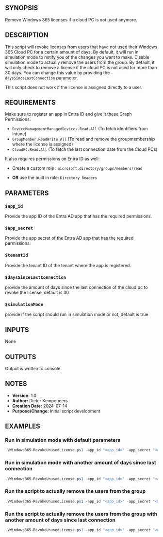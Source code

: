 ## SYNOPSIS
Remove Windows 365 licenses if a cloud PC is not used anymore.

## DESCRIPTION
This script will revoke licenses from users that have not used their Windows 365 Cloud PC for a certain amount of days. By default, it will run in simulation mode to notify you of the changes you want to make. Disable simulation mode to actually remove the users from the group. By default, it will only check to remove a license if the cloud PC is not used for more than 30 days. You can change this value by providing the `-daysSinceLastConnection` parameter. 

This script does not work if the license is assigned directly to a user.

## REQUIREMENTS
Make sure to register an app in Entra ID and give it these Graph Permissions:
- `DeviceManagementManagedDevices.Read.All` (To fetch identifiers from Intune)
- `GroupMember.ReadWrite.All` (To read and remove the groupmembership where the license is assigned)
- `CloudPC.Read.All` (To fetch the last connection date from the Cloud PCs)

It also requires permissions on Entra ID as well:
- Create a custom role : `microsoft.directory/groups/members/read`

- **OR** use the built in role: `Directory Readers`

## PARAMETERS

### `$app_id`
Provide the app ID of the Entra AD app that has the required permissions.

### `$app_secret`
Provide the app secret of the Entra AD app that has the required permissions.

### `$tenantId`
Provide the tenant ID of the tenant where the app is registered.

### `$daysSinceLastConnection`
provide the amount of days since the last connection of the cloud pc to revoke the license, default is 30

### `$simulationMode`
provide if the script should run in simulation mode or not, default is true

## INPUTS
None

## OUTPUTS
Output is written to console.

## NOTES
- **Version:** 1.0
- **Author:** Dieter Kempeneers
- **Creation Date:** 2024-07-14
- **Purpose/Change:** Initial script development

## EXAMPLES

### Run in simulation mode with default parameters
```powershell
.\Windows365-RevokeUnusedLicense.ps1 -app_id "<app_id>" -app_secret "<app_secret>" -tenantId "<tenantId>"
```

### Run in simulation mode with another amount of days since last connection
```powershell
.\Windows365-RevokeUnusedLicense.ps1 -app_id "<app_id>" -app_secret "<app_secret>" -tenantId "<tenantId>" -daysSinceLastConnection 60
```
### Run the script to actually remove the users from the group
```powershell
.\Windows365-RevokeUnusedLicense.ps1 -app_id "<app_id>" -app_secret "<app_secret>" -tenantId "<tenantId>" -simulationMode $false
```
### Run the script to actually remove the users from the group with another amount of days since last connection
```powershell
.\Windows365-RevokeUnusedLicense.ps1 -app_id "<app_id>" -app_secret "<app_secret>" -tenantId "<tenantId>" -simulationMode $false -daysSinceLastConnection 60
```


